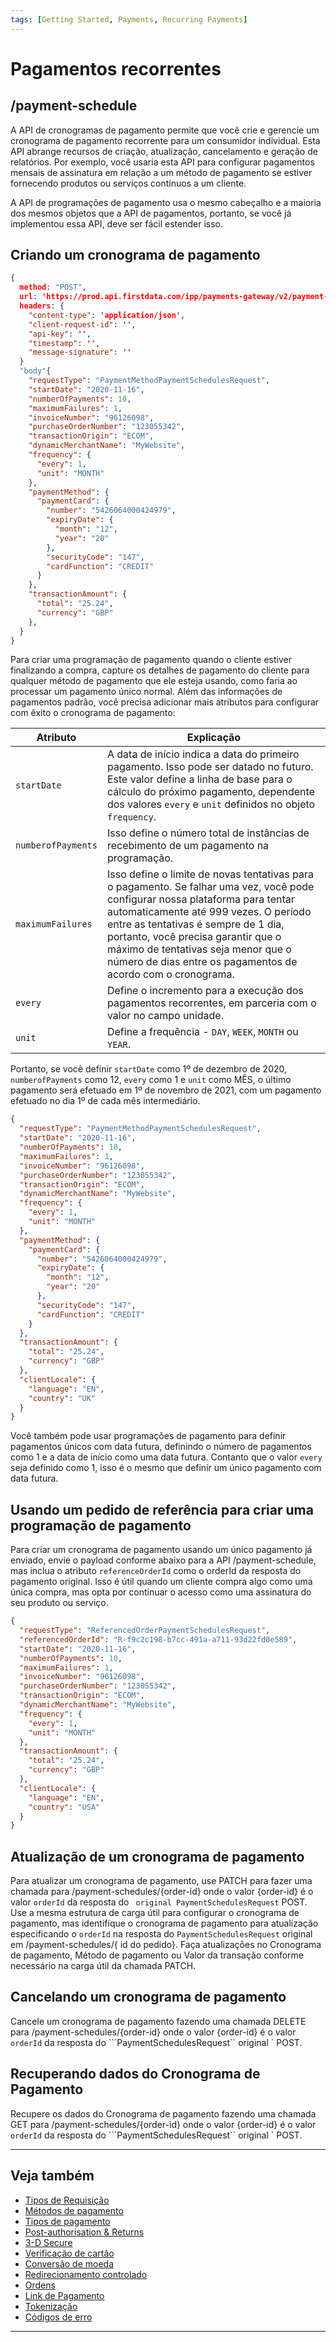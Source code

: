 ```yaml
---
tags: [Getting Started, Payments, Recurring Payments]
---
```


# Pagamentos recorrentes

## /payment-schedule

A API de cronogramas de pagamento permite que você crie e gerencie um cronograma de pagamento recorrente para um consumidor individual. Esta API abrange recursos de criação, atualização, cancelamento e geração de relatórios. Por exemplo, você usaria esta API para configurar pagamentos mensais de assinatura em relação a um método de pagamento se estiver fornecendo produtos ou serviços contínuos a um cliente.

A API de programações de pagamento usa o mesmo cabeçalho e a maioria dos mesmos objetos que a API de pagamentos, portanto, se você já implementou essa API, deve ser fácil estender isso.

## Criando um cronograma de pagamento

```json
{ 
  method: "POST",
  url: 'https://prod.api.firstdata.com/ipp/payments-gateway/v2/payment-schedules',
  headers: {
    "content-type": 'application/json',
    "client-request-id": '',
    "api-key": '',
    "timestamp": '',
    "message-signature": ''
  }
  "body"{
    "requestType": "PaymentMethodPaymentSchedulesRequest",
    "startDate": "2020-11-16",
    "numberOfPayments": 10,
    "maximumFailures": 1,
    "invoiceNumber": "96126098",
    "purchaseOrderNumber": "123055342",
    "transactionOrigin": "ECOM",
    "dynamicMerchantName": "MyWebsite",
    "frequency": {
      "every": 1,
      "unit": "MONTH"
    },
    "paymentMethod": {
      "paymentCard": {
        "number": "5426064000424979",
        "expiryDate": {
          "month": "12",
          "year": "20"
        },
        "securityCode": "147",
        "cardFunction": "CREDIT"
      }
    },
    "transactionAmount": {
      "total": "25.24",
      "currency": "GBP"
    },
  }
}
```

Para criar uma programação de pagamento quando o cliente estiver finalizando a compra, capture os detalhes de pagamento do cliente para qualquer método de pagamento que ele esteja usando, como faria ao processar um pagamento único normal. Além das informações de pagamentos padrão, você precisa adicionar mais atributos para configurar com êxito o cronograma de pagamento:

| Atributo              | Explicação                                                                                                                                                                                                                                                                                                                                                  |
|------------------------|------------------------------------------------------------------------------------------------------------------------------------------------------------------------------------------------------------------------------------------------------------------------------------------------------------------------------------------------------------|
| ```startDate```        | A data de início indica a data do primeiro pagamento. Isso pode ser datado no futuro. Este valor define a linha de base para o cálculo do próximo pagamento, dependente dos valores ```every``` e ```unit``` definidos no objeto ```frequency```.                                                                                                          |
| ```numberofPayments``` | Isso define o número total de instâncias de recebimento de um pagamento na programação.                                                                                                                                                                                                                                                                    |
| ```maximumFailures```  | Isso define o limite de novas tentativas para o pagamento. Se falhar uma vez, você pode configurar nossa plataforma para tentar automaticamente até 999 vezes. O período entre as tentativas é sempre de 1 dia, portanto, você precisa garantir que o máximo de tentativas seja menor que o número de dias entre os pagamentos de acordo com o cronograma. |
| ```every```            | Define o incremento para a execução dos pagamentos recorrentes, em parceria com o valor no campo unidade.                                                                                                                                                                                                                                                  |
| ```unit```             | Define a frequência - ```DAY```, ```WEEK```, ```MONTH``` ou ```YEAR```.                                                                                                                                                                                                                                                                                    |

Portanto, se você definir ```startDate``` como 1º de dezembro de 2020, ```numberofPayments``` como 12, ```every``` como 1 e ```unit``` como MÊS, o último pagamento será efetuado em 1º de novembro de 2021, com um pagamento efetuado no dia 1º de cada mês intermediário.

```json
{
  "requestType": "PaymentMethodPaymentSchedulesRequest",
  "startDate": "2020-11-16",
  "numberOfPayments": 10,
  "maximumFailures": 1,
  "invoiceNumber": "96126098",
  "purchaseOrderNumber": "123055342",
  "transactionOrigin": "ECOM",
  "dynamicMerchantName": "MyWebsite",
  "frequency": {
    "every": 1,
    "unit": "MONTH"
  },
  "paymentMethod": {
    "paymentCard": {
      "number": "5426064000424979",
      "expiryDate": {
        "month": "12",
        "year": "20"
      },
      "securityCode": "147",
      "cardFunction": "CREDIT"
    }
  },
  "transactionAmount": {
    "total": "25.24",
    "currency": "GBP"
  },
  "clientLocale": {
    "language": "EN",
    "country": "UK"
  }
}
```

Você também pode usar programações de pagamento para definir pagamentos únicos com data futura, definindo o número de pagamentos como 1 e a data de início como uma data futura. Contanto que o valor ```every``` seja definido como 1, isso é o mesmo que definir um único pagamento com data futura.

## Usando um pedido de referência para criar uma programação de pagamento

Para criar um cronograma de pagamento usando um único pagamento já enviado, envie o payload conforme abaixo para a API /payment-schedule, mas inclua o atributo ```referenceOrderId``` como o orderId da resposta do pagamento original. Isso é útil quando um cliente compra algo como uma única compra, mas opta por continuar o acesso como uma assinatura do seu produto ou serviço.

```json
{
  "requestType": "ReferencedOrderPaymentSchedulesRequest",
  "referencedOrderId": "R-f9c2c198-b7cc-491a-a711-93d22fd0e589",
  "startDate": "2020-11-16",
  "numberOfPayments": 10,
  "maximumFailures": 1,
  "invoiceNumber": "96126098",
  "purchaseOrderNumber": "123055342",
  "transactionOrigin": "ECOM",
  "dynamicMerchantName": "MyWebsite",
  "frequency": {
    "every": 1,
    "unit": "MONTH"
  },
  "transactionAmount": {
    "total": "25.24",
    "currency": "GBP"
  },
  "clientLocale": {
    "language": "EN",
    "country": "USA"
  }
}
```

## Atualização de um cronograma de pagamento

Para atualizar um cronograma de pagamento, use PATCH para fazer uma chamada para /payment-schedules/{order-id} onde o valor {order-id} é o valor ```orderId``` da resposta do ``` original PaymentSchedulesRequest``` POST. Use a mesma estrutura de carga útil para configurar o cronograma de pagamento, mas identifique o cronograma de pagamento para atualização especificando o ```orderId``` na resposta do ```PaymentSchedulesRequest``` original em /payment-schedules/{ id do pedido}. Faça atualizações no Cronograma de pagamento, Método de pagamento ou Valor da transação conforme necessário na carga útil da chamada PATCH.

## Cancelando um cronograma de pagamento

Cancele um cronograma de pagamento fazendo uma chamada DELETE para /payment-schedules/{order-id} onde o valor {order-id} é o valor ```orderId``` da resposta do ```PaymentSchedulesRequest`` original ` POST.

## Recuperando dados do Cronograma de Pagamento

Recupere os dados do Cronograma de pagamento fazendo uma chamada GET para /payment-schedules/{order-id} onde o valor {order-id} é o valor ```orderId``` da resposta do ```PaymentSchedulesRequest`` original ` POST.

---

## Veja também

- [Tipos de Requisição](?path=docs/portuguese/payments/3-1-tipos-requisição.md)
- [Métodos de pagamento](?path=docs/portuguese/payments/3-2-metodos-pagamento.md)
- [Tipos de pagamento](?path=docs/portuguese/payments/3-3-tipos-pagamento.md)
- [Post-authorisation & Returns](?path=docs/portuguese/payments/3-4-post-auth.md)
- [3-D Secure](?path=docs/portuguese/payments/3-5-3d-secure.md)
- [Verificação de cartão](?path=docs/portuguese/payments/3-6-verificação-cartão.md)
- [Conversão de moeda](?path=docs/portuguese/payments/3-7-conversão-moeda.md)
- [Redirecionamento controlado](?path=docs/portuguese/payments/3-8-redirecionamento-controlado.md)
- [Ordens](?path=docs/portuguese/payments/3-9-ordens.md)
- [Link de Pagamento](?path=docs/portuguese/payments/3-10-link-pagamento.md)
- [Tokenização](?path=docs/portuguese/payments/3-12-tokenização.md)
- [Códigos de erro](?path=docs/portuguese/payments/3-13-codigos-erro.md)

---
